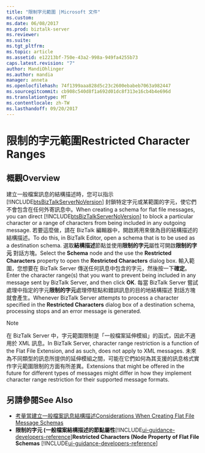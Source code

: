 ```yaml
---
title: "限制字元範圍 |Microsoft 文件"
ms.custom: 
ms.date: 06/08/2017
ms.prod: biztalk-server
ms.reviewer: 
ms.suite: 
ms.tgt_pltfrm: 
ms.topic: article
ms.assetid: e12213bf-750e-43a2-998a-949fa4255b73
caps.latest.revision: "7"
author: MandiOhlinger
ms.author: mandia
manager: anneta
ms.openlocfilehash: 74f1399aaa828d5c23c2600ebabeb7063a982447
ms.sourcegitcommit: cb908c540d8f1a692d01dc8f313e16cb4b4e696d
ms.translationtype: MT
ms.contentlocale: zh-TW
ms.lasthandoff: 09/20/2017
---
```

# <a name="restricted-character-ranges"></a><span data-ttu-id="223e8-102">限制的字元範圍</span><span class="sxs-lookup"><span data-stu-id="223e8-102">Restricted Character Ranges</span></span>

## <a name="overview"></a><span data-ttu-id="223e8-103">概觀</span><span class="sxs-lookup"><span data-stu-id="223e8-103">Overview</span></span>
<span data-ttu-id="223e8-104">建立一般檔案訊息的結構描述時，您可以指示 [!INCLUDE[btsBizTalkServerNoVersion](../includes/btsbiztalkservernoversion-md.md)] 封鎖特定字元或某範圍的字元，使它們不會包含在任何外寄訊息中。</span><span class="sxs-lookup"><span data-stu-id="223e8-104">When creating a schema for flat file messages, you can direct [!INCLUDE[btsBizTalkServerNoVersion](../includes/btsbiztalkservernoversion-md.md)] to block a particular character or a range of characters from being included in any outgoing message.</span></span> <span data-ttu-id="223e8-105">若要這麼做，請在 BizTalk 編輯器中，開啟將用來做為目的結構描述的結構描述。</span><span class="sxs-lookup"><span data-stu-id="223e8-105">To do this, in BizTalk Editor, open a schema that is to be used as a destination schema.</span></span> <span data-ttu-id="223e8-106">選取**結構描述**節點並使用**限制的字元**屬性可開啟**限制的字元** 對話方塊。</span><span class="sxs-lookup"><span data-stu-id="223e8-106">Select the **Schema** node and the use the **Restricted Characters** property to open the **Restricted Characters** dialog box.</span></span> <span data-ttu-id="223e8-107">輸入範圍，您想要在 BizTalk Server 傳送任何訊息中包含的字元，然後按一下**確定**。</span><span class="sxs-lookup"><span data-stu-id="223e8-107">Enter the character range(s) that you want to prevent being included in any message sent by BizTalk Server, and then click **OK**.</span></span> <span data-ttu-id="223e8-108">每當 BizTalk Server 嘗試處理中指定的字元**限制的字元**處理停駐點和錯誤訊息的目的地結構描述 對話方塊就會產生。</span><span class="sxs-lookup"><span data-stu-id="223e8-108">Whenever BizTalk Server attempts to process a character specified in the **Restricted Characters** dialog box of a destination schema, processing stops and an error message is generated.</span></span>  
  
> [!NOTE]
>  <span data-ttu-id="223e8-109">在 BizTalk Server 中，字元範圍限制是「一般檔案延伸模組」的函式，因此不適用於 XML 訊息。</span><span class="sxs-lookup"><span data-stu-id="223e8-109">In BizTalk Server, character range restriction is a function of the Flat File Extension, and as such, does not apply to XML messages.</span></span> <span data-ttu-id="223e8-110">未來為不同類型的訊息所提供的延伸模組之間，可能在它們如何為其支援的訊息格式實作字元範圍限制的方面有所差異。</span><span class="sxs-lookup"><span data-stu-id="223e8-110">Extensions that might be offered in the future for different types of messages might differ in how they implement character range restriction for their supported message formats.</span></span>  
  
## <a name="see-also"></a><span data-ttu-id="223e8-111">另請參閱</span><span class="sxs-lookup"><span data-stu-id="223e8-111">See Also</span></span>  
-  [<span data-ttu-id="223e8-112">考量當建立一般檔案訊息結構描述</span><span class="sxs-lookup"><span data-stu-id="223e8-112">Considerations When Creating Flat File Message Schemas</span></span>](../core/considerations-when-creating-flat-file-message-schemas.md)   
-  <span data-ttu-id="223e8-113">**限制的字元 (一般檔案結構描述的節點屬性**[!INCLUDE[ui-guidance-developers-reference](../includes/ui-guidance-developers-reference.md)]</span><span class="sxs-lookup"><span data-stu-id="223e8-113">**Restricted Characters (Node Property of Flat File Schemas** [!INCLUDE[ui-guidance-developers-reference](../includes/ui-guidance-developers-reference.md)]</span></span>